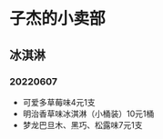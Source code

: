 # 子杰的小卖部

## 冰淇淋

### 20220607
- 可爱多草莓味4元1支
- 明治香草味冰淇淋（小桶装）10元1桶
- 梦龙巴旦木、黑巧、松露味7元1支

<!-- 

### 20220530
- 明治香草味雪糕3元1支
- 明治芝芝西柚芝芝葡萄味雪糕3元1支
- 明治抹茶味雪糕4元1支
- 明治香草味冰淇淋（小桶装）10元1桶
- 雀巢摩爵冰棒10元1支
- 可爱多草莓味4元1支

-->
